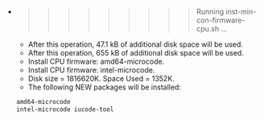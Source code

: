 * >>>>>>>>> Running inst-min-con-firmware-cpu.sh ...
  * After this operation, 47.1 kB of additional disk space will be used.
  * After this operation, 655 kB of additional disk space will be used.
  * Install CPU firmware: amd64-microcode.
  * Install CPU firmware: intel-microcode.
  * Disk size = 1816620K. Space Used = 1352K.
  * The following NEW packages will be installed:
  ```bash
  amd64-microcode
  intel-microcode iucode-tool
  ```
